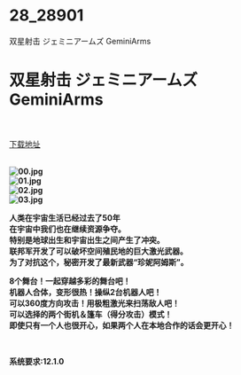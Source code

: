 # 28_28901
双星射击 ジェミニアームズ GeminiArms
# 双星射击 ジェミニアームズ GeminiArms
 <br/></br>
[下载地址](https://www.switch520.cc/article/28901 "下载地址")
<br/></br>

<p><strong><img title="00.jpg" src="https://www.switch520.cc/muke_img/2022_03_31_69319ec93af15.jpg" alt="00.jpg"></strong><br>
<strong><img title="01.jpg" src="https://www.switch520.cc/muke_img/2022_03_31_af6e88948395f.jpg" alt="01.jpg"></strong><br>
<strong><img title="02.jpg" src="https://www.switch520.cc/muke_img/2022_03_31_2caaa592b542a.jpg" alt="02.jpg"></strong><br>
<strong><img title="03.jpg" src="https://www.switch520.cc/muke_img/2022_03_31_451861eb3f539.jpg" alt="03.jpg">&nbsp;</strong></p>
<p><strong>人类在宇宙生活已经过去了50年</strong><br>
<strong>在宇宙中我们也在继续资源争夺。</strong><br>
<strong>特别是地球出生和宇宙出生之间产生了冲突。</strong><br>
<strong>联邦军开发了可以破坏空间殖民地的巨大激光武器。</strong><br>
<strong>为了对抗这个，秘密开发了最新武器“珍妮阿姆斯”。</strong></p>
<p><strong>8个舞台！一起穿越多彩的舞台吧！</strong><br>
<strong>机器人合体，变形很热！操纵2台机器人吧！</strong><br>
<strong>可以360度方向攻击！用极粗激光来扫荡敌人吧！</strong><br>
<strong>可以选择的两个街机＆篷车（得分攻击）模式！</strong><br>
<strong>即使只有一个人也很开心，如果两个人在本地合作的话会更开心！</strong></p>
<p>&nbsp;</p>
<p><strong>系统要求:12.1.0</strong></p>




